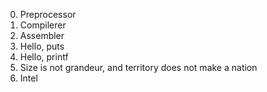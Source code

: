 0. Preprocessor
1. Compilerer
2. Assembler
4. Hello, puts
5. Hello, printf
6. Size is not grandeur, and territory does not make a nation
7. Intel
